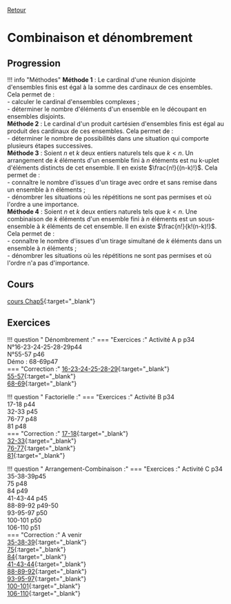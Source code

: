[Retour](../../Chap.md)
# Combinaison et dénombrement

## Progression
!!! info "Méthodes"
    **Méthode 1** : Le cardinal d'une réunion disjointe d'ensembles finis est égal à la somme des cardinaux de ces ensembles. Cela permet de :  
    - calculer le cardinal d'ensembles complexes ;  
    - déterminer le nombre d'éléments d'un ensemble en le découpant en ensembles disjoints.  
    **Méthode 2** : Le cardinal d'un produit cartésien d'ensembles finis est égal au produit des cardinaux de ces ensembles. Cela permet de :  
    - déterminer le nombre de possibilités dans une situation qui comporte plusieurs étapes successives.  
    **Méthode 3** : Soient $n$ et $k$ deux entiers naturels tels que $k < n$. Un arrangement de $k$ éléments d'un ensemble fini à $n$ étéments est nu k-uplet d'éléments distincts de cet ensemble. Il en existe $\frac{n!}{(n-k)!}$. Cela permet de :  
    - connaître le nombre d'issues d'un tirage avec ordre et sans remise dans un ensemble à n éléments ;  
    - dénombrer les situations où les répétitions ne sont pas permises et où l'ordre a une importance.  
    **Méthode 4** : Soient $n$ et $k$ deux entiers naturels tels que $k < n$. Une combinaison de $k$ éléments d'un ensemble fini à $n$ éléments est un sous-ensemble à $k$ éléments de cet ensemble. Il en existe $\frac{n!}{k!(n-k)!}$.  Cela permet de :  
    - connaître le nombre d'issues d'un tirage simultané de $k$ éléments dans un ensemble à $n$ éléments ;  
    - dénombrer les situations où les répétitions ne sont pas permises et où l'ordre n'a pas d'importance.
    
## Cours 
[cours Chap5](./Cours-Chap5.pdf){:target="_blank"}

## Exercices 

        
!!! question " Dénombrement :"
    === "Exercices :" 
        Activité A p p34  
        N°16-23-24-25-28-29p44  
        N°55-57 p46  
        Démo : 68-69p47  
    === "Correction :" 
        [16-23-24-25-28-29](./corr/16-23-24-25-28-29.pdf){:target="_blank"}   
        [55-57](./corr/55-57.pdf){:target="_blank"}   
        [68-69](./corr/68-69.pdf){:target="_blank"}   
        
!!! question " Factorielle :" 
    === "Exercices :" 
         Activité B p34  
         17-18 p44  
         32-33 p45   
         76-77 p48  
         81 p48  
    === "Correction :" 
          [17-18](./corr/17-18.pdf){:target="_blank"}   
          [32-33](./corr/32-33.pdf){:target="_blank"}   
          [76-77](./corr/76-77.pdf){:target="_blank"}   
          [81](./corr/81.pdf){:target="_blank"}   
         
        
!!! question " Arrangement-Combinaison :"
    === "Exercices :" 
        Activité C p34  
        35-38-39p45  
        75 p48  
        84 p49  
        41-43-44 p45  
        88-89-92 p49-50  
        93-95-97 p50  
        100-101 p50  
        106-110 p51  
    === "Correction :" 
        A venir  
        [35-38-39](./corr/35-38-39.pdf){:target="_blank"}   
        [75](./corr/75.pdf){:target="_blank"}  
        [84](./corr/84.pdf){:target="_blank"}   
        [41-43-44](./corr/41-43-44.pdf){:target="_blank"}   
        [88-89-92](./corr/88-89-92.pdf){:target="_blank"}   
        [93-95-97](./corr/93-95-97.pdf){:target="_blank"}   
        [100-101](./corr/100-101.pdf){:target="_blank"}   
        [106-110](./corr/106-110.pdf){:target="_blank"}   
        
        


